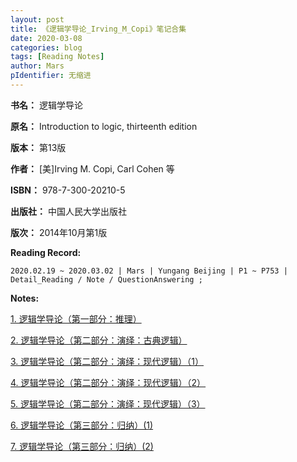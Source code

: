 ```yaml
---
layout: post
title: 《逻辑学导论_Irving_M_Copi》笔记合集
date: 2020-03-08
categories: blog
tags: [Reading Notes]
author: Mars
pIdentifier: 无缩进
---
```


**书名：** 逻辑学导论  

**原名：** Introduction to logic, thirteenth edition

**版本：** 第13版

**作者：** [美]Irving M. Copi, Carl Cohen 等

**ISBN：** 978-7-300-20210-5

**出版社：** 中国人民大学出版社

**版次：** 2014年10月第1版

**Reading Record:**

	2020.02.19 ~ 2020.03.02 | Mars | Yungang Beijing | P1 ~ P753 | Detail_Reading / Note / QuestionAnswering ;

**Notes:**

[1. 逻辑学导论（第一部分：推理）](/assets/PDFs/introduceToLogic/逻辑学导论（第一部分：推理）.pdf '逻辑学导论（第一部分：推理）.pdf') 

[2. 逻辑学导论（第二部分：演绎：古典逻辑）](/assets/PDFs/introduceToLogic/逻辑学导论（第二部分：演绎：古典逻辑）.pdf '逻辑学导论（第二部分：演绎：古典逻辑）.pdf')

[3. 逻辑学导论（第二部分：演绎：现代逻辑）（1）](/assets/PDFs/introduceToLogic/逻辑学导论（第二部分：演绎：现代逻辑）（1）.pdf '逻辑学导论（第二部分：演绎：现代逻辑）（1）.pdf')

[4. 逻辑学导论（第二部分：演绎：现代逻辑）（2）](/assets/PDFs/introduceToLogic/逻辑学导论（第二部分：演绎：现代逻辑）（2）.pdf '逻辑学导论（第二部分：演绎：现代逻辑）（2）.pdf')

[5. 逻辑学导论（第二部分：演绎：现代逻辑）（3）](/assets/PDFs/introduceToLogic/逻辑学导论（第二部分：演绎：现代逻辑）（3）.pdf '逻辑学导论（第二部分：演绎：现代逻辑）（3）.pdf')

[6. 逻辑学导论（第三部分：归纳）(1)](/assets/PDFs/introduceToLogic/逻辑学导论（第三部分：归纳）（1）.pdf '逻辑学导论（第三部分：归纳）(1).pdf')

[7. 逻辑学导论（第三部分：归纳）(2)](/assets/PDFs/introduceToLogic/逻辑学导论（第三部分：归纳）（2）.pdf '逻辑学导论（第三部分：归纳）(2).pdf')

